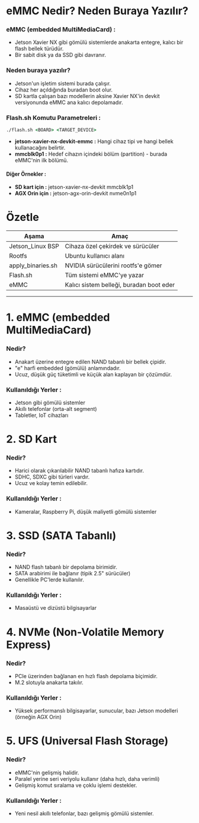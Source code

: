 # eMMC Nedir? Neden Buraya Yazılır?

### eMMC (embedded MultiMediaCard) :

* Jetson Xavier NX gibi gömülü sistemlerde anakarta entegre, kalıcı bir flash bellek türüdür.
* Bir sabit disk ya da SSD gibi davranır.

### Neden buraya yazılır?

* Jetson'un işletim sistemi burada çalışır.
* Cihaz her açıldığında buradan boot olur.
* SD kartla çalışan bazı modellerin aksine Xavier NX'in devkit versiyonunda eMMC ana kalıcı depolamadır.

### Flash.sh Komutu Parametreleri : 

```cmd
./flash.sh <BOARD> <TARGET_DEVICE> 
```
* **jetson-xavier-nx-devkit-emmc :** Hangi cihaz tipi ve hangi bellek kullanacağını belirtir.
* **mmcblk0p1 :** Hedef cihazın içindeki bölüm (partition) - burada eMMC'nin ilk bölümü.

#### Diğer Örnekler : 

* **SD kart için :** jetson-xavier-nx-devkit mmcblk1p1
* **AGX Orin için :** jetson-agx-orin-devkit nvme0n1p1

# Özetle 

| Aşama | Amaç |
|--|--|
| Jetson_Linux BSP | Cihaza özel çekirdek ve sürücüler | 
| Rootfs | Ubuntu kullanıcı alanı | 
| apply_binaries.sh | NVIDIA sürücülerini rootfs'e gömer | 
| Flash.sh | Tüm sistemi eMMC'ye yazar | 
| eMMC | Kalıcı sistem belleği, buradan boot eder |


-------------------------------------------------------------------------------------------------

# 1. eMMC (embedded MultiMediaCard)

### Nedir?

* Anakart üzerine entegre edilen NAND tabanlı bir bellek çipidir.
* "e" harfi embedded (gömülü) anlamındadır.
* Ucuz, düşük güç tüketimli ve küçük alan kaplayan bir çözümdür.

### Kullanıldığı Yerler : 

* Jetson gibi gömülü sistemler
* Akıllı telefonlar (orta-alt segment)
* Tabletler, IoT cihazları


# 2. SD Kart

### Nedir? 

* Harici olarak çıkarılabilir NAND tabanlı hafıza kartıdır.
* SDHC, SDXC gibi türleri vardır.
* Ucuz ve kolay temin edilebilir.

### Kullanıldığı Yerler : 

* Kameralar, Raspberry Pi, düşük maliyetli gömülü sistemler

# 3. SSD (SATA Tabanlı)

### Nedir? 

* NAND flash tabanlı bir depolama birimidir.
* SATA arabirimi ile bağlanır (tipik 2.5" sürücüler)
* Genellikle PC'lerde kullanılır.

### Kullanıldığı Yerler :

* Masaüstü ve dizüstü bilgisayarlar

# 4. NVMe (Non-Volatile Memory Express)

### Nedir? 

* PCIe üzerinden bağlanan en hızlı flash depolama biçimidir.
* M.2 slotuyla anakarta takılır.

### Kullanıldığı Yerler : 

* Yüksek performanslı bilgisayarlar, sunucular, bazı Jetson modelleri (örneğin AGX Orin)

# 5. UFS (Universal Flash Storage)

### Nedir?

* eMMC'nin gelişmiş halidir.
* Paralel yerine seri veriyolu kullanır (daha hızlı, daha verimli)
* Gelişmiş komut sıralama ve çoklu işlemi destekler.

### Kullanıldığı Yerler : 

* Yeni nesil akıllı telefonlar, bazı gelişmiş gömülü sistemler.










